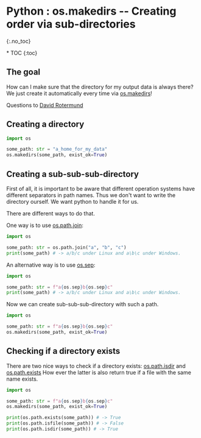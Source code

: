 # Python : os.makedirs -- Creating order via sub-directories 
{:.no_toc}

<nav markdown="1" class="toc-class">
* TOC
{:toc}
</nav>

## The goal
How can I make sure that the directory for my output data is always there? We just create it automatically every time via [os.makedirs](https://docs.python.org/3/library/os.html#os.makedirs)! 

Questions to [David Rotermund](mailto:davrot@uni-bremen.de)

## Creating a directory

```python
import os

some_path: str = "a_home_for_my_data"
os.makedirs(some_path, exist_ok=True)
```

## Creating a sub-sub-sub-directory

First of all, it is important to be aware that different operation systems have different separators in path names. Thus we don't want to write the directory ourself. We want python to handle it for us.

There are different ways to do that. 

One way is to use [os.path.join](https://docs.python.org/3/library/os.path.html#os.path.join):

```python
import os

some_path: str = os.path.join("a", "b", "c")
print(some_path) # -> a/b/c under Linux and a\b\c under Windows. 
```

An alternative way is to use [os.sep](https://docs.python.org/3/library/os.html#os.sep):

```python
import os

some_path: str = f"a{os.sep}b{os.sep}c"
print(some_path) # -> a/b/c under Linux and a\b\c under Windows. 
```

Now we can create sub-sub-sub-directory with such a path. 

```python
import os

some_path: str = f"a{os.sep}b{os.sep}c"
os.makedirs(some_path, exist_ok=True)
```

## Checking if a directory exists

There are two nice ways to check if a directory exists: 
[os.path.isdir](https://docs.python.org/3/library/os.path.html#os.path.isdir) and [os.path.exists](https://docs.python.org/3/library/os.path.html#os.path.exists)
How ever the latter is also return true if a file with the same name exists. 

```python
import os

some_path: str = f"a{os.sep}b{os.sep}c"
os.makedirs(some_path, exist_ok=True)

print(os.path.exists(some_path)) # -> True
print(os.path.isfile(some_path)) # -> False
print(os.path.isdir(some_path)) # -> True
```
